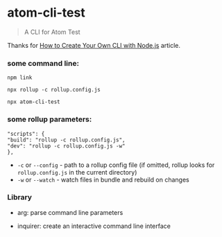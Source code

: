 # atom-cli-test

> A CLI for Atom Test

Thanks for [How to Create Your Own CLI with Node.js](https://javascript.plainenglish.io/how-to-create-your-own-cli-with-node-js-9004091a64d5) article.


### some command line:

```
npm link
```

```
npx rollup -c rollup.config.js
```

```
npx atom-cli-test
```


### some rollup parameters:
```
"scripts": {
"build": "rollup -c rollup.config.js",
"dev": "rollup -c rollup.config.js -w"
},
```

- `-c` or `--config` - path to a rollup config file (if omitted, rollup looks for `rollup.config.js` in the current directory)
- `-w` or `--watch` - watch files in bundle and rebuild on changes


### Library
- arg: parse command line parameters

- inquirer: create an interactive command line interface

